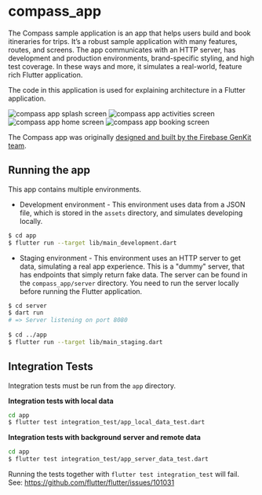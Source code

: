 # compass_app

The Compass sample application is an app that helps users build and book
itineraries for trips. It’s a robust sample application with many features, routes, and screens. The app communicates
with an HTTP server, has development and production environments, brand-specific styling, and high test coverage. In
these ways and more, it simulates a real-world, feature rich Flutter application.

The code in this application is used for explaining architecture in a Flutter application.

![compass app splash screen](./docs/Global%20—%20Splash.png)
![compass app activities screen](./docs/Legacy%20—%20Activities.png)
![compass app home screen](./docs/Legacy%20—%20Home.png)
![compass app booking screen](./docs/Legacy%20—%20Book.png)

The Compass app was originally [designed and built by the Firebase GenKit team](https://developers.googleblog.com/en/how-firebase-genkit-helped-add-ai-to-our-compass-app/).

## Running the app

This app contains multiple environments.

* Development environment - This environment uses data from a JSON file, which is stored in the `assets` directory, and simulates developing locally.

```bash 
$ cd app
$ flutter run --target lib/main_development.dart
```

* Staging environment - This environment uses an HTTP server to get data, simulating a real app experience. This is a "dummy" server, that has endpoints that simply return fake data. The server can be found in the `compass_app/server` directory. You need to run the server locally before running the Flutter application.

```bash
$ cd server
$ dart run
# => Server listening on port 8080
 
$ cd ../app
$ flutter run --target lib/main_staging.dart 
```

## Integration Tests

Integration tests must be run from the `app` directory.

**Integration tests with local data**

```bash
cd app
$ flutter test integration_test/app_local_data_test.dart
```

**Integration tests with background server and remote data**

```bash
cd app
$ flutter test integration_test/app_server_data_test.dart
```

Running the tests together with `flutter test integration_test` will fail.
See: https://github.com/flutter/flutter/issues/101031

